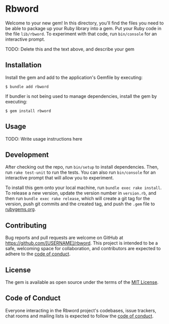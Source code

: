 # Rbword

Welcome to your new gem! In this directory, you'll find the files you need to be able to package up your Ruby library into a gem. Put your Ruby code in the file `lib/rbword`. To experiment with that code, run `bin/console` for an interactive prompt.

TODO: Delete this and the text above, and describe your gem

## Installation

Install the gem and add to the application's Gemfile by executing:

    $ bundle add rbword

If bundler is not being used to manage dependencies, install the gem by executing:

    $ gem install rbword

## Usage

TODO: Write usage instructions here

## Development

After checking out the repo, run `bin/setup` to install dependencies. Then, run `rake test-unit` to run the tests. You can also run `bin/console` for an interactive prompt that will allow you to experiment.

To install this gem onto your local machine, run `bundle exec rake install`. To release a new version, update the version number in `version.rb`, and then run `bundle exec rake release`, which will create a git tag for the version, push git commits and the created tag, and push the `.gem` file to [rubygems.org](https://rubygems.org).

## Contributing

Bug reports and pull requests are welcome on GitHub at https://github.com/[USERNAME]/rbword. This project is intended to be a safe, welcoming space for collaboration, and contributors are expected to adhere to the [code of conduct](https://github.com/[USERNAME]/rbword/blob/master/CODE_OF_CONDUCT.md).

## License

The gem is available as open source under the terms of the [MIT License](https://opensource.org/licenses/MIT).

## Code of Conduct

Everyone interacting in the Rbword project's codebases, issue trackers, chat rooms and mailing lists is expected to follow the [code of conduct](https://github.com/[USERNAME]/rbword/blob/master/CODE_OF_CONDUCT.md).
